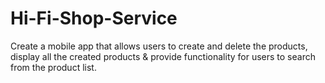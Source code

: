 # Hi-Fi-Shop-Service
Create a mobile app that allows users to create and delete the products, display all the created products &amp; provide functionality for users to search from the product list.
